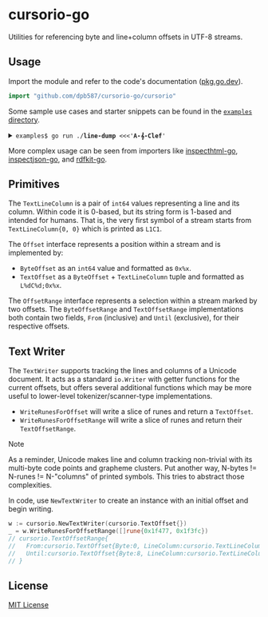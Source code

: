 # cursorio-go

Utilities for referencing byte and line+column offsets in UTF-8 streams.

## Usage

Import the module and refer to the code's documentation ([pkg.go.dev](https://pkg.go.dev/github.com/dpb587/cursorio-go/cursorio)).

```go
import "github.com/dpb587/cursorio-go/cursorio"
```

Some sample use cases and starter snippets can be found in the [`examples` directory](examples).

<details><summary><code>examples$ go run ./<strong>line-dump</strong> <<<'<strong>A-𝄞-Clef</strong>'</code></summary>

```
A
^ byte-offset 0; byte-count 1; text-range L1C1:L1C2

A-
 ^ byte-offset 1; byte-count 1; text-range L1C2:L1C3

A-𝄞
  ^ byte-offset 2; byte-count 4; text-range L1C3:L1C4

A-𝄞-
   ^ byte-offset 6; byte-count 1; text-range L1C4:L1C5
==== range L1C1:L1C5;0x0:0x7

A-𝄞-C
    ^ byte-offset 7; byte-count 1; text-range L1C5:L1C6
 ==== range L1C2:L1C6;0x1:0x8

A-𝄞-Cl
     ^ byte-offset 8; byte-count 1; text-range L1C6:L1C7
  ==== range L1C3:L1C7;0x2:0x9

A-𝄞-Cle
      ^ byte-offset 9; byte-count 1; text-range L1C7:L1C8
   ==== range L1C4:L1C8;0x6:0xa

A-𝄞-Clef
       ^ byte-offset 10; byte-count 1; text-range L1C8:L1C9
    ==== range L1C5:L1C9;0x7:0xb

```

</details>

More complex usage can be seen from importers like [inspecthtml-go](https://github.com/dpb587/inspecthtml-go), [inspectjson-go](https://github.com/dpb587/inspectjson-go), and [rdfkit-go](https://github.com/dpb587/rdfkit-go).

## Primitives

The `TextLineColumn` is a pair of `int64` values representing a line and its column. Within code it is 0-based, but its string form is 1-based and intended for humans. That is, the very first symbol of a stream starts from `TextLineColumn{0, 0}` which is printed as `L1C1`.

The `Offset` interface represents a position within a stream and is implemented by:

* `ByteOffset` as an `int64` value and formatted as `0x%x`.
* `TextOffset` as a `ByteOffset` + `TextLineColumn` tuple and formatted as `L%dC%d;0x%x`.

The `OffsetRange` interface represents a selection within a stream marked by two offsets. The `ByteOffsetRange` and `TextOffsetRange` implementations both contain two fields, `From` (inclusive) and `Until` (exclusive), for their respective offsets.

## Text Writer

The `TextWriter` supports tracking the lines and columns of a Unicode document. It acts as a standard `io.Writer` with getter functions for the current offsets, but offers several additional functions which may be more useful to lower-level tokenizer/scanner-type implementations.

* `WriteRunesForOffset` will write a slice of runes and return a `TextOffset`.
* `WriteRunesForOffsetRange` will write a slice of runes and return their `TextOffsetRange`.

> [!NOTE]
> As a reminder, Unicode makes line and column tracking non-trivial with its multi-byte code points and grapheme clusters. Put another way, N-bytes != N-runes != N-"columns" of printed symbols. This tries to abstract those complexities.

In code, use `NewTextWriter` to create an instance with an initial offset and begin writing.

```go
w := cursorio.NewTextWriter(cursorio.TextOffset{})
_ = w.WriteRunesForOffsetRange([]rune{0x1f477, 0x1f3fc})
// cursorio.TextOffsetRange{
//   From:cursorio.TextOffset{Byte:0, LineColumn:cursorio.TextLineColumn{0, 0}},
//   Until:cursorio.TextOffset{Byte:8, LineColumn:cursorio.TextLineColumn{0, 1}},
// }
```

## License

[MIT License](LICENSE)
